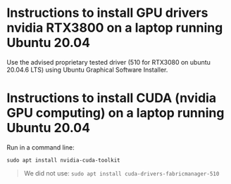 # Instructions to install GPU drivers nvidia RTX3800 on a laptop running Ubuntu 20.04

Use the advised proprietary tested driver (510 for RTX3080 on ubuntu 20.04.6 LTS) using Ubuntu Graphical Software Installer.

# Instructions to install CUDA (nvidia GPU computing) on a laptop running Ubuntu 20.04

Run in a command line:
```
sudo apt install nvidia-cuda-toolkit
```

> We did not use: ```sudo apt install cuda-drivers-fabricmanager-510```
